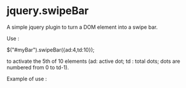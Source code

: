 jquery.swipeBar
===============

A simple jquery plugin to turn a DOM element into a swipe bar.

Use :

$("#myBar").swipeBar({ad:4,td:10});

to activate the 5th of 10 elements (ad: active dot; td : total dots; dots are numbered from 0 to td-1).

Example of use :

<!DOCTYPE html>
<html>
<head>
	<title>Swipe Bar example</title>
	<meta http-equiv="Content-Type" content="text/html; charset=utf-8" />
	<meta name="viewport"	content="width=device-width, initial-scale=1.0, user-scalable=0, minimum-scale=1.0, maximum-scale=1.0"/>
	<meta name="apple-mobile-web-app-capable" content="yes"/>
  <style type="text/css">
    .dot_bar {
      width:100%;
      text-align:center;
      padding:5px;
    }
    .dot {
        display: inline-block;
        width:12px;height:12px;
        border-radius:6px;
        background-color:#8999A6;
        margin-right:5px;
    }
    .dot_a {
        background-color: black;
    }
  </style>
  <script src="jquery.min.js" type="text/javascript"></script>
  <script src="jquery.swipebar.min.js" type="text/javascript"></script>
  <script type="text/javascript">
  $(document).ready(function() {
    $("#myBar").swipeBar({ad:4,td:10});
  });
  </script>
</head>
<body>
<div id="myBar" class="dot_bar"></div>
</div>
</body>
</html>
